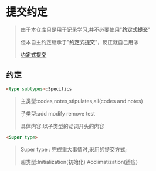 # 提交约定

> 由于本仓库只是用于记录学习,并不必要使用"**约定式提交**"
>
> 但本自主约定继承于"**约定式提交**"，反正就自己用:stuck_out_tongue_winking_eye:
>
> [约定式提交](https://www.conventionalcommits.org/zh-hans/v1.0.0/)

## 约定

```markdown
<type subtypes>:Specifics
```

> 主类型:codes,notes,stipulates,all(codes and notes)
>
> 子类型:add modify remove test
>
> 具体内容:以子类型的动词开头的内容

```markdown
<Super type>
```

> Super type : 完成重大事情时,采用的提交方式;
>
> 超类型:Initialization(初始化) Acclimatization(适应) 